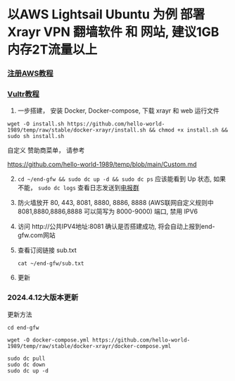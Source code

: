 # 以AWS Lightsail Ubuntu 为例 部署 Xrayr VPN 翻墙软件 和 网站, 建议1GB内存2T流量以上

### [注册AWS教程](https://docs.google.com/document/d/1xXqXkddCLLr8hHz8G8m7b4JHyxWuYiey7h_14pnCGrY/edit?usp=sharing)

### [Vultr教程](https://github.com/hello-world-1989/temp/blob/main/share/vultr.pdf)

 1. 一步搭建， 安装 Docker, Docker-compose, 下载 xrayr 和 web 运行文件

```
wget -O install.sh https://github.com/hello-world-1989/temp/raw/stable/docker-xrayr/install.sh && chmod +x install.sh && sudo sh install.sh

```

自定义 赞助商菜单， 请参考

https://github.com/hello-world-1989/temp/blob/main/Custom.md
   
2. `cd ~/end-gfw && sudo dc up -d && sudo dc ps` 应该能看到 Up 状态, 如果不能， `sudo dc logs` 查看日志发送到[电报群](https://t.me/end_gfw1)

3. 防火墙放开 80, 443, 8081, 8880, 8886, 8888 (AWS联网自定义规则中8081,8880,8886,8888 可以简写为 8000-9000) 端口, 禁用 IPV6

5. 访问 http://公共IPV4地址:8081 确认是否搭建成功, 将会自动上报到end-gfw.com网站

6. 查看订阅链接 sub.txt

   ```
   cat ~/end-gfw/sub.txt
   ```
7. 更新 

### 2024.4.12大版本更新

更新方法

```
cd end-gfw

wget -O docker-compose.yml https://github.com/hello-world-1989/temp/raw/stable/docker-xrayr/docker-compose.yml

sudo dc pull
sudo dc down
sudo dc up -d
```

